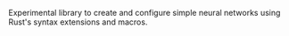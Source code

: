 Experimental library to create and configure simple neural networks using Rust's syntax extensions and macros.